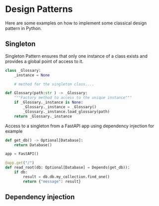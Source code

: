 # Design Patterns

Here are some examples on how to implement some classical design pattern in Python.

## Singleton

Singleton Pattern ensures that only one instance of a class exists and provides a global point of access to it.

```python
class _Glossary:
    _instance = None

    # method for the singleton class....

def Glossary(path:str ) -> _Glossary:
    """Factory method to access to the unique instance"""
    if _Glossary._instance is None:
        _Glossary._instance = _Glossary()
        _Glossary._instance.load_glossary(path)
    return _Glossary._instance
```

Access to a singleton from a FastAPI app using dependency injection for example

```python 
def get_db() -> Optional[Database]:
    return Database()

app = FastAPI()

@app.get("/")
def read_root(db: Optional[Database] = Depends(get_db)):
    if db:
        result = db.db.my_collection.find_one()
        return {"message": result}
```


## Dependency injection

